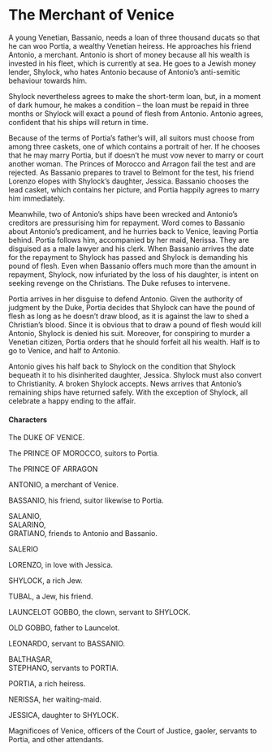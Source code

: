 <!-- ======================================================================
--- Search engine
title:          The Merchant of Venice
keywords:       merchant, Venice, comedy
description:    The Merchant of Venice by William Shakespeare.
--- Menu system
order:          70
text:           The Merchant of Venice
hidden:         false
umbel:          false
--- Page properties
id:             
document:       
layout:         layout-2-left
$-left:         play-list
searchable:     true
======================================================================= -->

# The Merchant of Venice

A young Venetian, Bassanio, needs a loan of three thousand ducats so that he can
woo Portia, a wealthy Venetian heiress. He approaches his friend Antonio, a
merchant. Antonio is short of money because all his wealth is invested in his
fleet, which is currently at sea. He goes to a Jewish money lender, Shylock, who
hates Antonio because of Antonio’s anti-semitic behaviour towards him.

Shylock nevertheless agrees to make the short-term loan, but, in a moment of
dark humour, he makes a condition – the loan must be repaid in three months or
Shylock will exact a pound of flesh from Antonio. Antonio agrees, confident that
his ships will return in time.

Because of the terms of Portia’s father’s will, all suitors must choose from
among three caskets, one of which contains a portrait of her. If he chooses that
he may marry Portia, but if doesn’t he must vow never to marry or court another
woman. The Princes of Morocco and Arragon fail the test and are rejected. As
Bassanio prepares to travel to Belmont for the test, his friend Lorenzo elopes
with Shylock’s daughter, Jessica. Bassanio chooses the lead casket, which
contains her picture, and Portia happily agrees to marry him immediately.

Meanwhile, two of Antonio’s ships have been wrecked and Antonio’s creditors are
pressurising him for repayment. Word comes to Bassanio about Antonio’s predicament,
and he hurries back to Venice, leaving Portia behind. Portia follows him,
accompanied by her maid, Nerissa. They are disguised as a male lawyer and his
clerk. When Bassanio arrives the date for the repayment to Shylock has passed
and Shylock is demanding his pound of flesh. Even when Bassanio offers much more
than the amount in repayment, Shylock, now infuriated by the loss of his daughter,
is intent on seeking revenge on the Christians. The Duke refuses to intervene.

Portia arrives in her disguise to defend Antonio. Given the authority of judgment
by the Duke, Portia decides that Shylock can have the pound of flesh as long as
he doesn’t draw blood, as it is against the law to shed a Christian’s blood.
Since it is obvious that to draw a pound of flesh would kill Antonio, Shylock is
denied his suit. Moreover, for conspiring to murder a Venetian citizen, Portia
orders that he should forfeit all his wealth. Half is to go to Venice, and half
to Antonio.

Antonio gives his half back to Shylock on the condition that Shylock bequeath it
to his disinherited daughter, Jessica. Shylock must also convert to Christianity.
A broken Shylock accepts. News arrives that Antonio’s remaining ships have
returned safely. With the exception of Shylock, all celebrate a happy ending to
the affair.

#### Characters

The DUKE OF VENICE.

The PRINCE OF MOROCCO, suitors to Portia.

The PRINCE OF ARRAGON

ANTONIO, a merchant of Venice.

BASSANIO, his friend, suitor likewise to Portia.

SALANIO,  
SALARINO,  
GRATIANO, friends to Antonio and Bassanio.

SALERIO

LORENZO, in love with Jessica.

SHYLOCK, a rich Jew.

TUBAL, a Jew, his friend.

LAUNCELOT GOBBO, the clown, servant to SHYLOCK.

OLD GOBBO, father to Launcelot.

LEONARDO, servant to BASSANIO.

BALTHASAR,  
STEPHANO, servants to PORTIA.

PORTIA, a rich heiress.

NERISSA, her waiting-maid.

JESSICA, daughter to SHYLOCK.

Magnificoes of Venice, officers of the Court of Justice,
gaoler, servants to Portia, and other attendants.
